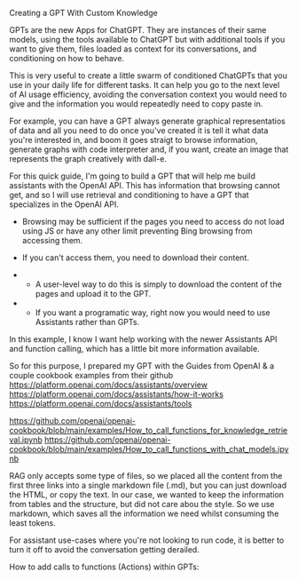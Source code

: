 Creating a GPT With Custom Knowledge

GPTs are the new Apps for ChatGPT. They are instances of their same models, using the tools available to ChatGPT but with additional tools if you want to give them, files loaded as context for its conversations, and conditioning on how to behave.

This is very useful to create a little swarm of conditioned ChatGPTs that you use in your daily life for different tasks. It can help you go to the next level of AI usage efficiency, avoiding the conversation context you would need to give and the information you would repeatedly need to copy paste in. 

For example, you can have a GPT always generate graphical representatios of data and all you need to do once you've created it is tell it what data you're interested in, and boom it goes straigt to browse information, generate graphs with code interpreter and, if you want, create an image that represents the graph creatively with dall-e. 


For this quick guide, I'm going to build a GPT that will help me build assistants with the OpenAI API. This has information that browsing cannot get, and so I will use retrieval and conditioning to have a GPT that specializes in the OpenAI API. 


- Browsing may be sufficient if the pages you need to access do not load using JS or have any other limit preventing Bing browsing from accessing them. 

- If you can't access them, you need to download their content. 
- - A user-level way to do this is simply to download the content of the pages and upload it to the GPT. 

- - If you want a programatic way, right now you would need to use Assistants rather than GPTs. 

In this example, I know I want help working with the newer Assistants API and function calling, which has a little bit more information available. 

So for this purpose, I prepared my GPT with the Guides from OpenAI & a couple cookbook examples from their github
https://platform.openai.com/docs/assistants/overview
https://platform.openai.com/docs/assistants/how-it-works
https://platform.openai.com/docs/assistants/tools

https://github.com/openai/openai-cookbook/blob/main/examples/How_to_call_functions_for_knowledge_retrieval.ipynb
https://github.com/openai/openai-cookbook/blob/main/examples/How_to_call_functions_with_chat_models.ipynb


RAG only accepts some type of files, so we placed all the content from the first three links into a single markdown file (.md), but you can just download the HTML, or copy the text. In our case, we wanted to keep the information from tables and the structure, but did not care abou the style. So we use markdown, which saves all the information we need whilst consuming the least tokens. 


For assistant use-cases where you're not looking to run code, it is better to turn it off to avoid the conversation getting derailed. 

How to add calls to functions (Actions) within GPTs: 



